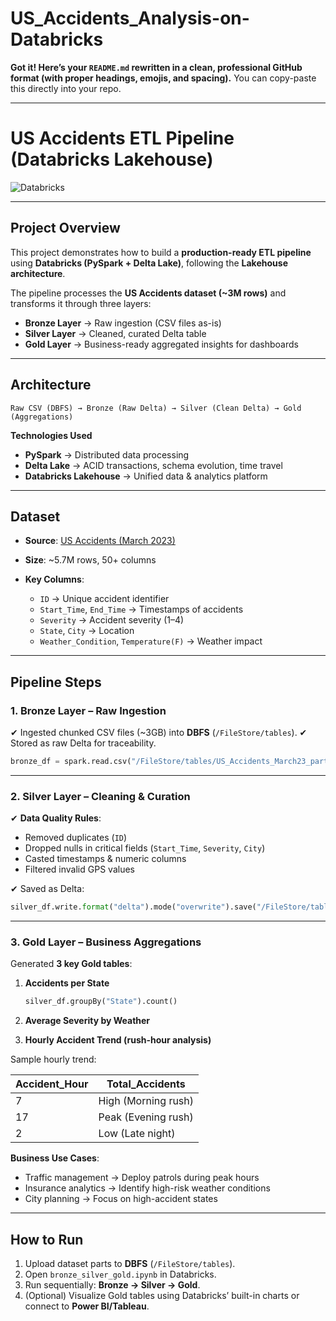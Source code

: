 # US_Accidents_Analysis-on-Databricks

**Got it! Here’s your `README.md` rewritten in a **clean, professional GitHub format** (with proper headings, emojis, and spacing).**
You can copy-paste this directly into your repo.

---

# **US Accidents ETL Pipeline (Databricks Lakehouse)**

![Databricks](https://upload.wikimedia.org/wikipedia/commons/6/63/Databricks_Logo.png)

---

## **Project Overview**

This project demonstrates how to build a **production-ready ETL pipeline** using **Databricks (PySpark + Delta Lake)**, following the **Lakehouse architecture**.

The pipeline processes the **US Accidents dataset (\~3M rows)** and transforms it through three layers:

* **Bronze Layer** → Raw ingestion (CSV files as-is)
* **Silver Layer** → Cleaned, curated Delta table
* **Gold Layer** → Business-ready aggregated insights for dashboards

---

## **Architecture**

```
Raw CSV (DBFS) → Bronze (Raw Delta) → Silver (Clean Delta) → Gold (Aggregations)
```

**Technologies Used**

* **PySpark** → Distributed data processing
* **Delta Lake** → ACID transactions, schema evolution, time travel
* **Databricks Lakehouse** → Unified data & analytics platform

---

## **Dataset**

* **Source**: [US Accidents (March 2023)](https://www.kaggle.com/sobhanmoosavi/us-accidents)
* **Size**: \~5.7M rows, 50+ columns
* **Key Columns**:

  * `ID` → Unique accident identifier
  * `Start_Time`, `End_Time` → Timestamps of accidents
  * `Severity` → Accident severity (1–4)
  * `State`, `City` → Location
  * `Weather_Condition`, `Temperature(F)` → Weather impact

---

## **Pipeline Steps**

### **1. Bronze Layer – Raw Ingestion**

✔ Ingested chunked CSV files (\~3GB) into **DBFS** (`/FileStore/tables`).
✔ Stored as raw Delta for traceability.

```python
bronze_df = spark.read.csv("/FileStore/tables/US_Accidents_March23_part*.csv", header=True, inferSchema=True)
```

---

### **2. Silver Layer – Cleaning & Curation**

✔ **Data Quality Rules**:

* Removed duplicates (`ID`)
* Dropped nulls in critical fields (`Start_Time`, `Severity`, `City`)
* Casted timestamps & numeric columns
* Filtered invalid GPS values

✔ Saved as Delta:

```python
silver_df.write.format("delta").mode("overwrite").save("/FileStore/tables/silver/us_accidents")
```

---

### **3. Gold Layer – Business Aggregations**

Generated **3 key Gold tables**:

1. **Accidents per State**

   ```python
   silver_df.groupBy("State").count()
   ```
2. **Average Severity by Weather**
3. **Hourly Accident Trend (rush-hour analysis)**

Sample hourly trend:

| Accident\_Hour | Total\_Accidents    |
| -------------- | ------------------- |
| 7              | High (Morning rush) |
| 17             | Peak (Evening rush) |
| 2              | Low (Late night)    |

**Business Use Cases**:

* Traffic management → Deploy patrols during peak hours
* Insurance analytics → Identify high-risk weather conditions
* City planning → Focus on high-accident states

---

## **How to Run**

1. Upload dataset parts to **DBFS** (`/FileStore/tables`).
2. Open `bronze_silver_gold.ipynb` in Databricks.
3. Run sequentially: **Bronze → Silver → Gold**.
4. (Optional) Visualize Gold tables using Databricks’ built-in charts or connect to **Power BI/Tableau**.
